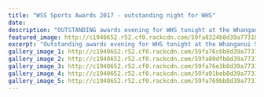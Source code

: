 ```yaml
---
title: "WSS Sports Awards 2017 - outstanding night for WHS"
date: 
description: "OUTSTANDING awards evening for WHS tonight at the Whanganui Secondary School Sports Awards!"
featured_image: http://c1940652.r52.cf0.rackcdn.com/59fa8324b8d39a77310005f6/all-the-awards-winner--space-Keightley-added.jpg
excerpt: "Outstanding awards evening for WHS tonight at the Whanganui Secondary School Sports Awards!"
gallery_image_1: http://c1940652.r52.cf0.rackcdn.com/59fa76c6b8d39a77310005ec/Sportswomen-of-the-Year-Emma-Rainey-with-guest-speaker-former-NZ-Blacksticks-captain-Kayla-Whitelock.jpg
gallery_image_2: http://c1940652.r52.cf0.rackcdn.com/59fa80dfb8d39a77310005f4/Keightley-Watson-NOT-with-Principal-Princ-Cup-Most-outstanding.jpg
gallery_image_3: http://c1940652.r52.cf0.rackcdn.com/59fa76e3b8d39a77310005ee/Winning-Team-WHS-Mixed-Touch-team.jpg
gallery_image_4: http://c1940652.r52.cf0.rackcdn.com/59fa91beb8d39a77310005f8/Charlie-Brown-chron.jpg
gallery_image_5: http://c1940652.r52.cf0.rackcdn.com/59fa769bb8d39a77310005e6/Future-Champions-Trust-recipient-Jordan-Cohen-NZ-U18-Hockey-Dev-Camp-in-December-2017.jpg
---
```

